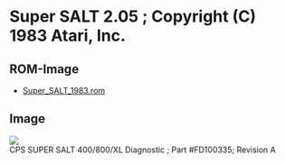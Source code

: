 # Super SALT 2.05 ; Copyright (C) 1983 Atari, Inc.  
  
## ROM-Image  
  
- [Super_SALT_1983.rom](attachments/Super_SALT_1983.rom)  
  
## Image  
![](attachments/Super_SALT_%281983%29.jpg)  
CPS SUPER SALT 400/800/XL Diagnostic ; Part #FD100335; Revision A  
